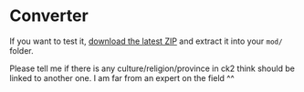 # Converter

If you want to test it, [download the latest ZIP](https://github.com/TheMarmottin/Converter/archive/master.zip) and extract it into your `mod/` folder.

Please tell me if there is any culture/religion/province in ck2 think should be linked to another one. I am far from an expert on the field ^^
